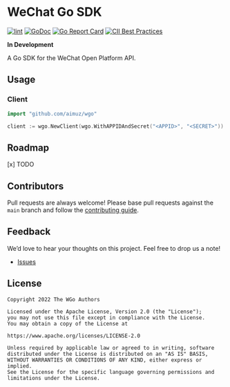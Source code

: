 WeChat Go SDK
=============

[![lint](https://github.com/aimuz/wgo/actions/workflows/lint.yml/badge.svg)](https://github.com/aimuz/wgo/actions/workflows/lint.yml)
[![GoDoc](https://godoc.org/github.com/golang/gddo?status.svg)](https://pkg.go.dev/github.com/aimuz/wgo)
[![Go Report Card](https://goreportcard.com/badge/github.com/aimuz/wgo)](https://goreportcard.com/report/github.com/aimuz/wgo)
[![CII Best Practices](https://bestpractices.coreinfrastructure.org/projects/6613/badge)](https://bestpractices.coreinfrastructure.org/projects/6613)

**In Development**

A Go SDK for the WeChat Open Platform API.

Usage
-----

### Client

```go
import "github.com/aimuz/wgo"
```

```go
client := wgo.NewClient(wgo.WithAPPIDAndSecret("<APPID>", "<SECRET>"))
```

Roadmap
-------

 [x] TODO

Contributors
------------

Pull requests are always welcome! Please base pull requests against the `main` branch and follow the [contributing guide](CONTRIBUTING.md).

Feedback
--------

We’d love to hear your thoughts on this project. Feel free to drop us a note!
    
- [Issues](https://github.com/aimuz/wgo/issues)

License
-------

```text
Copyright 2022 The WGo Authors

Licensed under the Apache License, Version 2.0 (the "License");
you may not use this file except in compliance with the License.
You may obtain a copy of the License at

https://www.apache.org/licenses/LICENSE-2.0

Unless required by applicable law or agreed to in writing, software
distributed under the License is distributed on an "AS IS" BASIS,
WITHOUT WARRANTIES OR CONDITIONS OF ANY KIND, either express or implied.
See the License for the specific language governing permissions and
limitations under the License.
```
